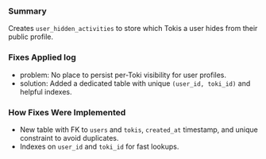 ### Summary
Creates `user_hidden_activities` to store which Tokis a user hides from their public profile.

### Fixes Applied log
- problem: No place to persist per-Toki visibility for user profiles.
- solution: Added a dedicated table with unique `(user_id, toki_id)` and helpful indexes.

### How Fixes Were Implemented
- New table with FK to `users` and `tokis`, `created_at` timestamp, and unique constraint to avoid duplicates.
- Indexes on `user_id` and `toki_id` for fast lookups.


